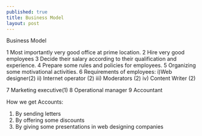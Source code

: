 ```yaml
---
published: true
title: Business Model
layout: post
---
```

Business Model



1	Most importantly very good office at prime location.
2	Hire very good employees 
3	Decide their salary according to their qualification and experience.
4	Prepare some rules and policies for employees.
5	Organizing some motivational activities.
6	Requirements of employees:
i)Web designer(2)
ii) Internet operator (2)
iii) Moderators (2)
iv) Content Writer (2)

7	Marketing executive(1)
8	Operational manager
9	Accountant




How we get Accounts:


1)	By sending letters
2)	By offering some discounts
3)	By giving some presentations in web designing companies
